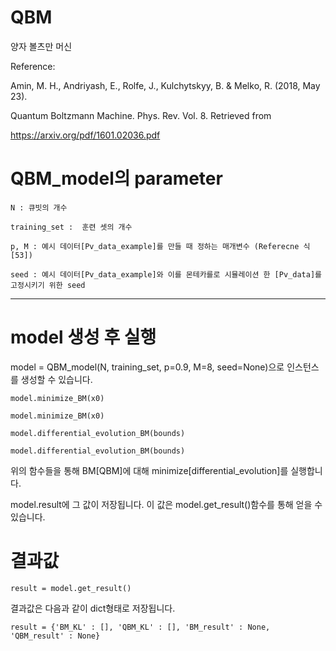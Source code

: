# QBM

양자 볼츠만 머신

Reference:

Amin, M. H., Andriyash, E., Rolfe, J., Kulchytskyy, B. & Melko, R. (2018, May 23).

Quantum Boltzmann Machine. Phys. Rev. Vol. 8. Retrieved from 
    
https://arxiv.org/pdf/1601.02036.pdf

# QBM_model의 parameter

    N : 큐빗의 개수

    training_set :  훈련 셋의 개수

    p, M : 예시 데이터[Pv_data_example]를 만들 때 정하는 매개변수 (Referecne 식[53])

    seed : 예시 데이터[Pv_data_example]와 이를 몬테카를로 시뮬레이션 한 [Pv_data]를 고정시키기 위한 seed

-----------------------------------------------------------------------------------------

# model 생성 후 실행
model = QBM_model(N, training_set, p=0.9, M=8, seed=None)으로 인스턴스를 생성할 수 있습니다.

    model.minimize_BM(x0)

    model.minimize_BM(x0)

    model.differential_evolution_BM(bounds)

    model.differential_evolution_BM(bounds)

위의 함수들을 통해 BM[QBM]에 대해 minimize[differential_evolution]를 실행합니다.

model.result에 그 값이 저장됩니다. 이 값은 model.get_result()함수를 통해 얻을 수 있습니다.

# 결과값

    result = model.get_result()

결과값은 다음과 같이 dict형태로 저장됩니다.

    result = {'BM_KL' : [], 'QBM_KL' : [], 'BM_result' : None, 'QBM_result' : None}

